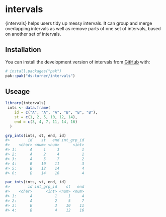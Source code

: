 
<!-- README.md is generated from README.Rmd. Please edit that file -->

# intervals

<!-- badges: start -->
<!-- badges: end -->

{intervals} helps users tidy up messy intervals. It can group and merge
overlapping intervals as well as remove parts of one set of intervals,
based on another set of intervals.

## Installation

You can install the development version of intervals from
[GitHub](https://github.com/) with:

``` r
# install.packages("pak")
pak::pak("ds-turner/intervals")
```

## Useage

``` r
library(intervals)
 ints <- data.frame(
    id = c("A", "A", "A", "B", "B", "B"),
    st = c(1, 2, 5, 10, 12, 14),
    end = c(3, 4, 7, 11, 14, 16)
  )

grp_ints(ints, st, end, id)
#>        id    st   end int_grp_id
#>    <char> <num> <num>      <int>
#> 1:      A     1     3          1
#> 2:      A     2     4          1
#> 3:      A     5     7          2
#> 4:      B    10    11          3
#> 5:      B    12    14          4
#> 6:      B    14    16          4
```

``` r
pac_ints(ints, st, end, id)
#>        id int_grp_id    st   end
#>    <char>      <int> <num> <num>
#> 1:      A          1     1     4
#> 2:      A          2     5     7
#> 3:      B          3    10    11
#> 4:      B          4    12    16
```
